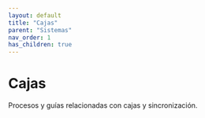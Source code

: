 ```yaml
---
layout: default
title: "Cajas"
parent: "Sistemas"
nav_order: 1
has_children: true
---
```


# Cajas
Procesos y guías relacionadas con cajas y sincronización.

